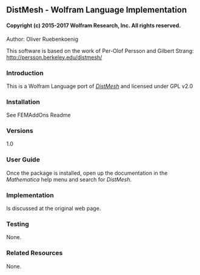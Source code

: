 ## DistMesh - Wolfram Language Implementation
#### Copyright (c) 2015-2017 Wolfram Research, Inc.  All rights reserved.

Author: Oliver Ruebenkoenig

This software is based on the work of Per-Olof Persson and Gilbert
Strang: http://persson.berkeley.edu/distmesh/

### Introduction
This is a Wolfram Language port of [*DistMesh*](http://persson.berkeley.edu/distmesh/) and licensed under GPL v2.0

### Installation
See FEMAddOns Readme

### Versions
1.0

### User Guide
Once the package is installed, open up the documentation in the *Mathematica* help menu and search for *DistMesh*.

### Implementation
Is discussed at the original web page.

### Testing
None.

### Related Resources
None.

